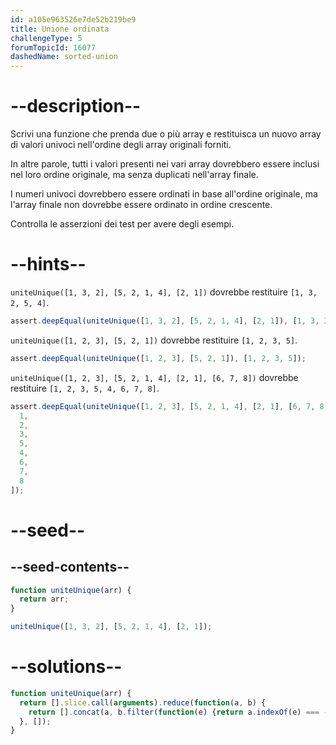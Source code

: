 ```yaml
---
id: a105e963526e7de52b219be9
title: Unione ordinata
challengeType: 5
forumTopicId: 16077
dashedName: sorted-union
---
```


# --description--

Scrivi una funzione che prenda due o più array e restituisca un nuovo array di valori univoci nell'ordine degli array originali forniti.

In altre parole, tutti i valori presenti nei vari array dovrebbero essere inclusi nel loro ordine originale, ma senza duplicati nell'array finale.

I numeri univoci dovrebbero essere ordinati in base all'ordine originale, ma l'array finale non dovrebbe essere ordinato in ordine crescente.

Controlla le asserzioni dei test per avere degli esempi.

# --hints--

`uniteUnique([1, 3, 2], [5, 2, 1, 4], [2, 1])` dovrebbe restituire `[1, 3, 2, 5, 4]`.

```js
assert.deepEqual(uniteUnique([1, 3, 2], [5, 2, 1, 4], [2, 1]), [1, 3, 2, 5, 4]);
```

`uniteUnique([1, 2, 3], [5, 2, 1])` dovrebbe restituire `[1, 2, 3, 5]`.

```js
assert.deepEqual(uniteUnique([1, 2, 3], [5, 2, 1]), [1, 2, 3, 5]);
```

`uniteUnique([1, 2, 3], [5, 2, 1, 4], [2, 1], [6, 7, 8])` dovrebbe restituire `[1, 2, 3, 5, 4, 6, 7, 8]`.

```js
assert.deepEqual(uniteUnique([1, 2, 3], [5, 2, 1, 4], [2, 1], [6, 7, 8]), [
  1,
  2,
  3,
  5,
  4,
  6,
  7,
  8
]);
```

# --seed--

## --seed-contents--

```js
function uniteUnique(arr) {
  return arr;
}

uniteUnique([1, 3, 2], [5, 2, 1, 4], [2, 1]);
```

# --solutions--

```js
function uniteUnique(arr) {
  return [].slice.call(arguments).reduce(function(a, b) {
    return [].concat(a, b.filter(function(e) {return a.indexOf(e) === -1;}));
  }, []);
}
```
